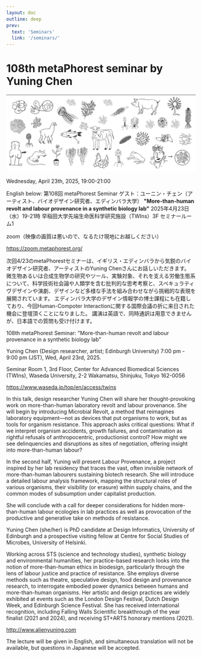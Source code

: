 ```yaml
---
layout: doc
outline: deep
prev:
  text: 'Seminars'
  link: '/seminars/'
---
```


# 108th metaPhorest seminar by  Yuning Chen

![](/public/seminars/108/108.png)

Wednesday, April 23th, 2025, 19:00-21:00

English below:
第108回 metaPhorest Seminar
ゲスト：ユーニン・チェン（アーティスト、バイオデザイン研究者、エディンバラ大学）
**"More-than-human revolt and labour provenance in a synthetic biology lab"**
2025年4月23日（水）19-21時
早稲田大学先端生命医科学研究施設（TWIns）3F セミナールーム1

zoom（映像の画質は悪いので、なるたけ現地にお越しください）

https://zoom.metaphorest.org/


次回4/23のmetaPhorestセミナーは、イギリス・エディンバラから気鋭のバイオデザイン研究者、アーティストのYuning Chenさんにお話しいただきます。
微生物あるいは合成生物学の研究やツール、実験対象、それを支える労働生態系について、科学技術社会論や人類学を含む批判的な思考考察と、スペキュラティヴデザインや演劇、デザインなど多様な手法を組み合わせながら挑戦的な表現を展開されています。
エディンバラ大学のデザイン情報学の博士課程にも在籍しており、今回Human-Compoter Interactionに関する国際会議の折に来日された機会に登壇頂くことになりました。
講演は英語で、同時通訳は用意できませんが、日本語での質問も受け付けます。


108th metaPhorest Seminar: "More-than-human revolt and labour provenance in a synthetic biology lab"

Yuning Chen (Design researcher, artist; Edinburgh University)
7:00 pm - 9:00 pm (JST), Wed, April 23rd, 2025.

Seminar Room 1, 3rd Floor, Center for Advanced Biomedical Sciences (TWIns), Waseda University,
2-2 Wakamatsu, Shinjuku, Tokyo 162-0056

https://www.waseda.jp/top/en/access/twins


In this talk, design researcher Yuning Chen will share her thought-provoking work on more-than-human laboratory revolt and labour provenance. She will begin by introducing Microbial Revolt, a method that reimagines laboratory equipment—not as devices that put organisms to work, but as tools for organism resistance. This approach asks critical questions: What if we interpret organism accidents, growth failures, and contamination as rightful refusals of anthropocentric, productionist control? How might we see delinquencies and disruptions as sites of negotiation, offering insight into more-than-human labour?

In the second half, Yuning will present Labour Provenance, a project inspired by her lab residency that traces the vast, often invisible network of more-than-human labourers sustaining biotech research. She will introduce a detailed labour analysis framework, mapping the structural roles of various organisms, their visibility (or erasure) within supply chains, and the common modes of subsumption under capitalist production.

She will conclude with a call for deeper considerations for hidden more-than-human labour ecologies in lab practices as well as provocation of the productive and generative take on methods of resistance.

Yuning Chen (she/her) is PhD candidate at Design Informatics, University of Edinburgh and a prospective visiting fellow at Centre for Social Studies of Microbes, University of Helsinki. 

Working across STS (science and technology studies), synthetic biology and environmental humanities, her practice-based research looks into the notion of more-than-human ethics in biodesign,
particularly through the lens of labour justice and practice of resistance. She employs diverse methods such as theatre, speculative design, food design and provenance research, to interrogate embodied power dynamics between humans and more-than-human organisms. 
Her artistic and design practices are widely exhibited at events such as the London Design Festival, Dutch Design Week, and Edinburgh Science Festival. She has received international recognition, including Falling Walls Scientific breakthrough of the year finalist (2021 and 2024), and receiving ST+ARTS honorary mentions (2021).


http://www.alienyuning.com

The lecture will be given in English, and simultaneous translation will not be available, but questions in Japanese will be accepted.
